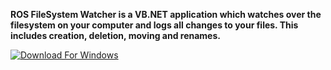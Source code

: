 **ROS FileSystem Watcher is a VB.NET application which watches over the filesystem on your computer and logs all changes to your files. This includes creation, deletion, moving and renames.**

[![Download For Windows](https://img.shields.io/badge/Download-For%20Windows-3F51B5.svg?style=for-the-badge)](https://github.com/Richienb/ROS-Encryption/releases/download/v1.0.0-release/ROS.Encryption.Windows.Installer.exe)
